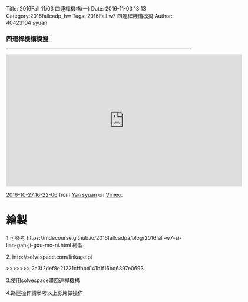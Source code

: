 Title: 2016Fall 11/03 四連桿機構(一)
Date: 2016-11-03 13:13
Category:2016fallcadp_hw
Tags: 2016Fall w7 四連桿機構模擬
Author: 40423104 syuan
### 四連桿機構模擬
<hr/>
<!-- PELICAN_END_SUMMARY -->
<iframe src="https://player.vimeo.com/video/189118736" width="640" height="360" frameborder="0" webkitallowfullscreen mozallowfullscreen allowfullscreen></iframe>
<p><a href="https://vimeo.com/189118736">2016-10-27_16-22-06</a> from <a href="https://vimeo.com/user44900188">Yan syuan</a> on <a href="https://vimeo.com">Vimeo</a>.</p>

# 繪製
<p>1.可參考 https://mdecourse.github.io/2016fallcadpa/blog/2016fall-w7-si-lian-gan-ji-gou-mo-ni.html 繪製</p>
<p>2. http://solvespace.com/linkage.pl </p>
>>>>>>> 2a3f2def8e21221cffbbd141b1f16bd6897e0693
<p>3.使用solvespace畫四連桿機構</p>
<p>4.路徑操作請參考以上影片做操作</p>

